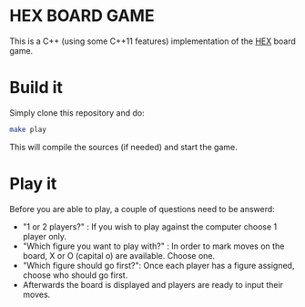 HEX BOARD GAME
===

This is a C++ (using some C++11 features) implementation of the [HEX](http://en.wikipedia.org/wiki/Hex_(board_game)) board game.

Build it
===

Simply clone this repository and do:
```bash
make play
```
This will compile the sources (if needed) and start the game.

Play it
===
Before you are able to play, a couple of questions need to be answerd:

* "1 or 2 players?" : If you wish to play against the computer choose 1 player only.
* "Which figure you want to play with?" : In order to mark moves on the board, X or O (capital o) are available. Choose one.
* "Which figure should go first?": Once each player has a figure assigned, choose who should go first.
* Afterwards the board is displayed and players are ready to input their moves.

